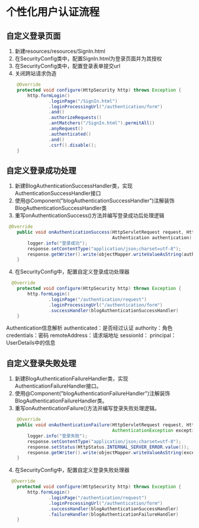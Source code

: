 # 个性化用户认证流程

## 自定义登录页面
1. 新建resources/resources/SignIn.html
2. 在SecurityConfig类中，配置SignIn.html为登录页面并为其授权
3. 在SecurityConfig类中，配置登录表单提交url
4. 关闭跨站请求伪造
```java
    @Override
    protected void configure(HttpSecurity http) throws Exception {
        http.formLogin()
                .loginPage("/SignIn.html")
                .loginProcessingUrl("/authentication/form")
                .and()
                .authorizeRequests()
                .antMatchers("/SignIn.html").permitAll()
                .anyRequest()
                .authenticated()
                .and()
                .csrf().disable();
    }
```



## 自定义登录成功处理
1. 新建BlogAuthenticationSuccessHandler类，实现AuthenticationSuccessHandler接口
2. 使用@Component("blogAuthenticationSuccessHandler")注解装饰BlogAuthenticationSuccessHandler类
3. 重写onAuthenticationSuccess()方法并编写登录成功后处理逻辑
```java
 @Override
    public void onAuthenticationSuccess(HttpServletRequest request, HttpServletResponse response,
                                        Authentication authentication) throws IOException, ServletException {
        logger.info("登录成功");
        response.setContentType("application/json;charset=utf-8");
        response.getWriter().write(objectMapper.writeValueAsString(authentication));
    }
```
4. 在SecurityConfig中，配置自定义登录成功处理器
```java
  @Override
    protected void configure(HttpSecurity http) throws Exception {
        http.formLogin()
                .loginPage("/authentication/request")
                .loginProcessingUrl("/authentication/form")
                .successHandler(blogAuthenticationSuccessHandler)
    }
```


Authentication信息解析
authenticated：是否经过认证
authority：角色
credentials：密码
remoteAddress：请求端地址
sessionId：
principal：UserDetails中的信息

## 自定义登录失败处理
1. 新建BlogAuthenticationFailureHandler类，实现AuthenticationFailureHandler接口。
2. 使用@Component("blogAuthenticationFailureHandler")注解装饰BlogAuthenticationFailureHandler类。
3. 重写onAuthenticationFailure()方法并编写登录失败处理逻辑。
```java
    @Override
    public void onAuthenticationFailure(HttpServletRequest request, HttpServletResponse response,
                                        AuthenticationException exception) throws IOException, ServletException {
        logger.info("登录失败");
        response.setContentType("application/json;charset=utf-8");
        response.setStatus(HttpStatus.INTERNAL_SERVER_ERROR.value());
        response.getWriter().write(objectMapper.writeValueAsString(exception));
    }
```
4. 在SecurityConfig中，配置自定义登录失败处理器
```java
  @Override
    protected void configure(HttpSecurity http) throws Exception {
        http.formLogin()
                .loginPage("/authentication/request")
                .loginProcessingUrl("/authentication/form")
                .successHandler(blogAuthenticationSuccessHandler)
                .failureHandler(blogAuthenticationFailureHandler)
    }
```


